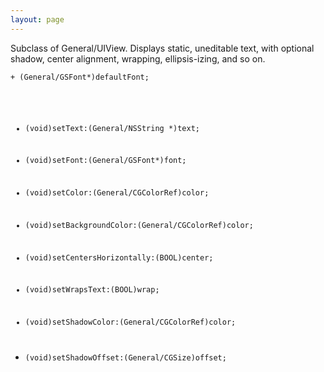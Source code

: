 ```yaml
---
layout: page
---
```




Subclass of General/UIView. Displays static, uneditable text, with optional shadow, center alignment, wrapping, ellipsis-izing, and so on.

<code>+ (General/GSFont*)defaultFont;

- (void)setText:(General/NSString *)text;

- (void)setFont:(General/GSFont*)font;

- (void)setColor:(General/CGColorRef)color;

- (void)setBackgroundColor:(General/CGColorRef)color;

- (void)setCentersHorizontally:(BOOL)center;

- (void)setWrapsText:(BOOL)wrap;

- (void)setShadowColor:(General/CGColorRef)color;

- (void)setShadowOffset:(General/CGSize)offset;</code>